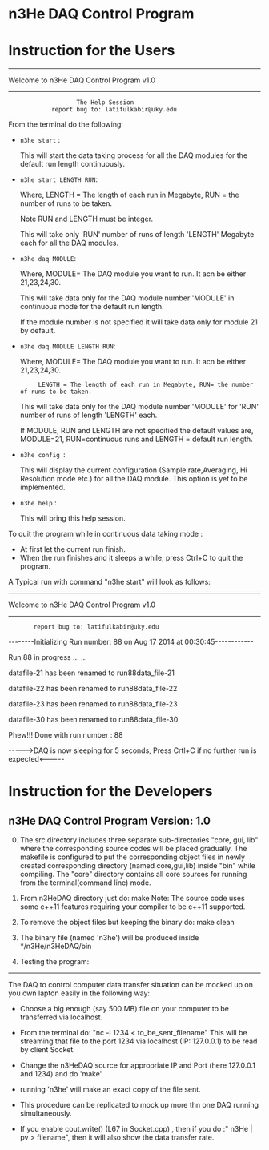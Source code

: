  n3He DAQ Control Program
===============================


Instruction for the Users
==================================

********************************************************

  Welcome to n3He DAQ Control Program v1.0
     
********************************************************
                       The Help Session
                report bug to: latifulkabir@uky.edu

From the terminal do the following:
 
* `n3he start` :

  This will start the data taking process for all the DAQ modules for the default run length continuously.

* `n3he start LENGTH RUN`: 

   Where, LENGTH = The length of each run in Megabyte, RUN = the number of runs to be taken.
   
   Note RUN and LENGTH must be integer.
   
   This will take only 'RUN' number of runs of length 'LENGTH' Megabyte each for all the DAQ modules.


* `n3he daq MODULE`:

    Where, MODULE= The DAQ module you want to run. It acn be either 21,23,24,30.
    
    This will take data only for the DAQ module number 'MODULE' in continuous mode for the default run length.
    
    If the module number is not specified it will take data only for module 21 by default.       

* `n3he daq MODULE LENGTH RUN`:

    Where, MODULE= The DAQ module you want to run. It acn be either 21,23,24,30.
    
           LENGTH = The length of each run in Megabyte, RUN= the number of runs to be taken. 
           
    This will take data only for the DAQ module number 'MODULE' for 'RUN' number of runs of length 'LENGTH' each.
    
    If MODULE, RUN and LENGTH are not specified the default values are, MODULE=21, RUN=continuous runs and LENGTH = default run length.       

* `n3he config `:

    This will display the current configuration (Sample rate,Averaging, Hi Resolution mode etc.) for all the DAQ module.
    This option is yet to be implemented.

* `n3he help` :
 
   This will bring this help session. 

To quit the program while in continuous data taking mode :

- At first let the current run finish.
- When the run finishes and it sleeps a while, press Ctrl+C to quit the program. 



A Typical run with command "n3he start" will look as follows:

*********************************************************

   Welcome to n3He DAQ Control Program v1.0  
 
*********************************************************
 
           report bug to: latifulkabir@uky.edu
  
--------Initializing Run number: 88 on Aug 17 2014 at 00:30:45------------

Run 88 in progress ... ... 

datafile-21 has been renamed to run88data_file-21

datafile-22 has been renamed to run88data_file-22

datafile-23 has been renamed to run88data_file-23

datafile-30 has been renamed to run88data_file-30


Phew!!! Done with run number : 88


----->DAQ is now sleeping for 5 seconds, Press Crtl+C if no further run is expected<-----




Instruction for the Developers
=================================

n3He DAQ Control Program  Version: 1.0
---------------------------------------

 0. The src directory includes three separate sub-directories "core, gui, lib" where the corresponding source codes will be placed gradually.
The makefile is configured to put the corresponding object files in newly created corresponding directory (named core,gui,lib) inside "bin" while compiling. The "core" directory contains all core sources for running from the terminal(command line) mode.

 1. From n3HeDAQ directory just do: make
Note: The source code uses some c++11 features requiring your compiler to be c++11 supported.

 2. To remove the object files but keeping the binary do: make clean



 3. The binary file (named 'n3he') will be produced inside */n3He/n3HeDAQ/bin


 4. Testing the program:
-------------------------------
The DAQ to control computer data transfer situation can be mocked up on you own lapton easily in the following way:
 * Choose a big enough (say 500 MB) file on your computer to be transferred via localhost.
 * From the terminal do: "nc -l 1234 < to_be_sent_filename"
   This will be streaming that file to the port 1234 via localhost (IP: 127.0.0.1) to be read by client Socket.
 * Change the n3HeDAQ source for appropriate IP and Port (here 127.0.0.1 and 1234) and do 'make'
 * running 'n3he' will make an exact copy of the file sent.
 * This procedure can be replicated to mock up more thn one DAQ running simultaneously. 

 * If you enable cout.write() (L67 in Socket.cpp) , then if you do :" n3He | pv > filename", then it will also show the data transfer rate.


